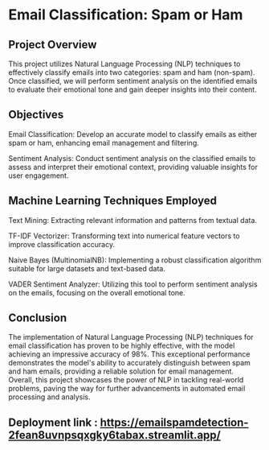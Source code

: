 # Email Classification: Spam or Ham
## Project Overview
This project utilizes Natural Language Processing (NLP) techniques to effectively classify emails into two categories: spam and ham (non-spam). Once classified, we will perform sentiment analysis on the identified emails to evaluate their emotional tone and gain deeper insights into their content.  

## Objectives
Email Classification: Develop an accurate model to classify emails as either spam or ham, enhancing email management and filtering.  

Sentiment Analysis: Conduct sentiment analysis on the classified emails to assess and interpret their emotional context, providing valuable insights for user engagement.  

## Machine Learning Techniques Employed
Text Mining: Extracting relevant information and patterns from textual data.  

TF-IDF Vectorizer: Transforming text into numerical feature vectors to improve classification accuracy.  

Naive Bayes (MultinomialNB): Implementing a robust classification algorithm suitable for large datasets and text-based data.  

VADER Sentiment Analyzer: Utilizing this tool to perform sentiment analysis on the emails, focusing on the overall emotional tone.  

## Conclusion
The implementation of Natural Language Processing (NLP) techniques for email classification has proven to be highly effective, with the model achieving an impressive accuracy of 98%. This exceptional performance demonstrates the model's ability to accurately distinguish between spam and ham emails, providing a reliable solution for email management.  
Overall, this project showcases the power of NLP in tackling real-world problems, paving the way for further advancements in automated email processing and analysis.

## Deployment link : https://emailspamdetection-2fean8uvnpsqxgky6tabax.streamlit.app/
